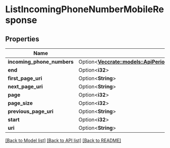 # ListIncomingPhoneNumberMobileResponse

## Properties

Name | Type | Description | Notes
------------ | ------------- | ------------- | -------------
**incoming_phone_numbers** | Option<[**Vec<crate::models::ApiPeriodV2010PeriodAccountPeriodIncomingPhoneNumberPeriodIncomingPhoneNumberMobile>**](api.v2010.account.incoming_phone_number.incoming_phone_number_mobile.md)> |  | [optional]
**end** | Option<**i32**> |  | [optional]
**first_page_uri** | Option<**String**> |  | [optional]
**next_page_uri** | Option<**String**> |  | [optional]
**page** | Option<**i32**> |  | [optional]
**page_size** | Option<**i32**> |  | [optional]
**previous_page_uri** | Option<**String**> |  | [optional]
**start** | Option<**i32**> |  | [optional]
**uri** | Option<**String**> |  | [optional]

[[Back to Model list]](../README.md#documentation-for-models) [[Back to API list]](../README.md#documentation-for-api-endpoints) [[Back to README]](../README.md)


